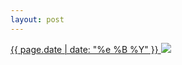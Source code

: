 ```yaml
---
layout: post
---
```


<p>
  <a href="/432">
    <time>{{ page.date | date: "%e %B %Y" }}</time>
    <img src="https://s3.amazonaws.com/life.aaronjgreenberg.com/432.jpg">
  </a>
  
</p>
